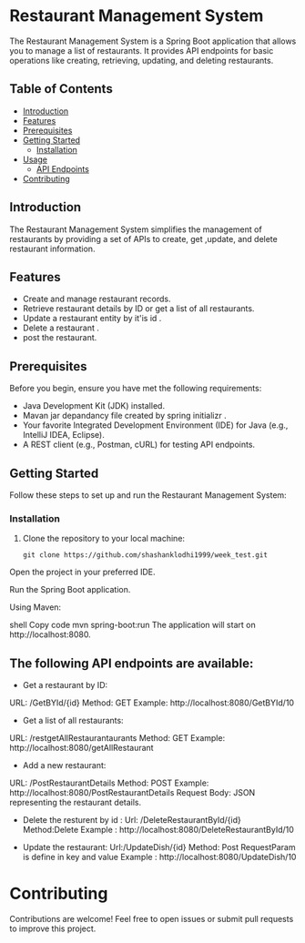 
# Restaurant Management System

The Restaurant Management System is a Spring Boot application that allows you to manage a list of restaurants. It provides API endpoints for basic operations like creating, retrieving, updating, and deleting restaurants.

## Table of Contents

- [Introduction](#introduction)
- [Features](#features)
- [Prerequisites](#prerequisites)
- [Getting Started](#getting-started)
  - [Installation](#installation)
- [Usage](#usage)
  - [API Endpoints](#api-endpoints)
- [Contributing](#contributing)


## Introduction

The Restaurant Management System simplifies the management of restaurants by providing a set of APIs to create, get ,update, and delete restaurant information.

## Features

- Create and manage restaurant records.
- Retrieve restaurant details by ID or get a list of all restaurants.
- Update a restaurant entity by it'is id  .
- Delete a restaurant .
- post the restaurant.

## Prerequisites

Before you begin, ensure you have met the following requirements:

- Java Development Kit (JDK) installed.
- Mavan jar depandancy file created by spring initializr .
- Your favorite Integrated Development Environment (IDE) for Java (e.g., IntelliJ IDEA, Eclipse).
- A REST client (e.g., Postman, cURL) for testing API endpoints.

## Getting Started

Follow these steps to set up and run the Restaurant Management System:

### Installation

1. Clone the repository to your local machine:

   ```shell
   git clone https://github.com/shashanklodhi1999/week_test.git
Open the project in your preferred IDE.

Run the Spring Boot application.

Using Maven:

shell
Copy code
mvn spring-boot:run
The application will start on http://localhost:8080.

 ## The following API endpoints are available:

- Get a restaurant by ID:

URL: /GetBYId/{id}
Method: GET
Example: http://localhost:8080/GetBYId/10

- Get a list of all restaurants:

URL: /restgetAllRestaurantaurants
Method: GET
Example: http://localhost:8080/getAllRestaurant

-  Add a new restaurant:

URL: /PostRestaurantDetails
Method: POST
Example: http://localhost:8080/PostRestaurantDetails
Request Body: JSON representing the restaurant details.

- Delete the resturent by id :
Url: /DeleteRestaurantById/{id}
Method:Delete
Example : http://localhost:8080/DeleteRestaurantById/10

- Update the restaurant:
Url:/UpdateDish/{id}
Method: Post
RequestParam is define in key and value
Example : http://localhost:8080/UpdateDish/10

# Contributing
Contributions are welcome! Feel free to open issues or submit pull requests to improve this project.






